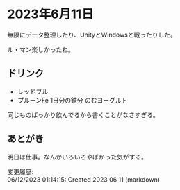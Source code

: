 # 2023年6月11日

無限にデータ整理したり、UnityとWindowsと戦ったりした。

ル・マン楽しかったね。

## ドリンク

- レッドブル
- プルーンFe 1日分の鉄分 のむヨーグルト

同じものばっかり飲んでるから書くことがなさすぎる。

## あとがき

明日は仕事。なんかいろいろやばかった気がする。

変更履歴:  
06/12/2023 01:14:15: Created 2023 06 11 (markdown)  
